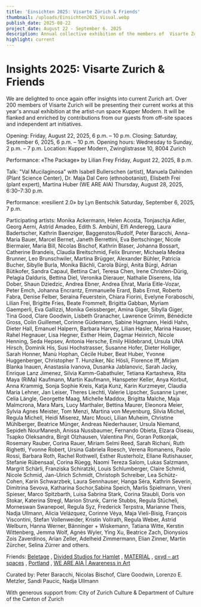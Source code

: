 ```yaml
---
title: 'Einsichten 2025: Visarte Zürich & Friends'
thumbnail: /uploads/Einsichten2025_Visual.webp
publish_date: 2025-08-22
project_date: August 22 - September 6. 2025
description: Annual collective exhibition of the members of  Visarte Zurich
highlight: current
---
```

# Insights 2025: Visarte Zurich & Friends

We are delighted to once again offer insights into current Zurich art. Over 200 members of Visarte Zurich will be presenting their current works at this year's annual exhibition at the artist-run space Kupper Modern. It will be flanked and enriched by contributions from our guests from off-site spaces and independent art initiatives.

Opening: Friday, August 22, 2025, 6 p.m. – 10 p.m.
Closing: Saturday, September 6, 2025, 6 p.m. – 10 p.m.
Opening hours: Wednesday to Sunday, 2 p.m. – 7 p.m.
Location: Kupper Modern, Zwinglistrasse 10, 8004 Zurich

Performance: «The Package» by Lilian Frey
Friday, August 22, 2025, 8 p.m.

Talk: "Val Mucilaginosa" with Isabell Bullerschen (artist), Manuela Dahinden (Plant Science Center), Dr. Maja Dal Cero (ethnobotanist), Elisbeth Frei (plant expert), Martina Huber (WE ARE AIA)
Thursday, August 28, 2025, 6:30–7:30 p.m.

Performance: «resilient 2.0» by Lyn Bentschik
Saturday, September 6, 2025, 7 p.m.

Participating artists:
Monika Ackermann, Helen Acosta, Tonjaschja Adler, Georg Aerni, Astrid Amadeo, Edith S. Ambühl, Elfi Anderegg, Laura Badertscher, Kathrin Baenziger, Baggenstos/Rudolf, Peter Baracchi, Anna-Maria Bauer, Marcel Bernet, Janeth Berrettini, Eva Bertschinger, Nicole Biermaier, Maria Bill, Nicolas Bischof, Kathrin Blaser, Johanna Bossart, Catherine Brandeis, Claudia Breitschmid, Felix Brunner, Michaela Medea Brunner, Leo Brunschwiler, Martina Brügger, Alexander Bühler, Patricia Bucher, Sibylle Burla, Monika Bächli, Carola Bürgi, Anita Bürgi, Adrian Bütikofer, Sandra Capaul, Bettina Carl, Teresa Chen, Irene Christen-Dürig, Pelagia Dalduris, Bettina Diel, Veronika Dierauer, Nathalie Diserens, Ida Dober, Shaun Dziedzic, Andrea Ebner, Andrea Ehrat, Maria Eitle-Vozar, Peter Emch, Johanna Encrantz, Emmanuelle Erard, Babs Ernst, Roberto Fabra, Denise Felber, Seraina Feuerstein, Chiara Fiorini, Evelyne Foraboschi, Lilian Frei, Brigitte Fries, Beate Frommelt, Brigitta Gabban, Myriam Gaemperli, Eva Gallizzi, Monika Geissberger, Amina Giger, Sibylla Giger, Tina Good, Clare Goodwin, Lisbeth Granacher, Lawrence Grimm, Bénédicte Gross, Colin Guillemet, Corinne Güdemann, Sabine Hagmann, Heidi Hahn, Dieter Hall, Emanuel Halpern, Barbara Harvey, Lilian Hasler, Marina Hauser, Rahel Hegnauer, Lisa Hegner, Esther Heim, Dagmar Heinrich, Nicole Henning, Seda Hepsev, Antonia Hersche, Emily Hildebrand, Ursula UNA Hirsch, Dominik His, Susi Hochstrasser, Susanne Hofer, Dieter Holliger, Sarah Honner, Manù Hophan, Cécile Huber, Beat Huber, Yvonne Huggenberger, Christopher T. Hunziker, Nic Hösli, Florence Iff, Mirjam Blanka Inauen, Anastasiia Ivanova, Dusanka Jablanovic, Sarah Jacky, Enrique Lanz Jimenez, Silvia Kamm-Gabathuler, Tetiana Kartasheva, Rita Maya (RiMa) Kaufmann, Martin Kaufmann, Hanspeter Keller, Anya Korbut, Anna Krammig, Sonja Sophie Kreis, Katja Kunz, Karin Kurzmeyer, Claudia Maria Lehner, Jan Leiser, Theres Liechti, Valerie Lipscher, Susanne Lyner, Celia Längle, Georgette Maag, Michelle Maddox, Brigitta Malche, Maja Malmcrona, Mara Mars, Lucy Marthaler, Bettina Maurer, Eleonora Meier, Sylvia Agnes Meister, Tom Menzi, Martina von Meyenburg, Silvia Michel, Regula Michell, Heidi Miserez, Marc Mouci, Lilian Muheim, Christine Mühlberger, Beatrice Münger, Andreas Niederhauser, Ursula Niemand, Sepideh NourManesh, Anissa Nussbaumer, Fernando Obieta, Elzara Oiseau, Tsapko Oleksandra, Birgit Olzhausen, Valentina Pini, Goran Potkonjak, Rosemary Rauber, Corina Rauer, Miriam Selmi Reed, Sarah Richani, Ruth Righetti, Yvonne Robert, Ursina Gabriela Roesch, Verena Romanens, Paolo Rossi, Barbara Roth, Rachel Rothwell, Esther Rusterholz, Eliane Rutishauser, Stefanie Rübensaal, Corina Rüegg, Naomi Tereza Salom, Lukas Salzmann, Margrit Schärli, Franziska Schiratzki, Louis Schlumberger, Claire Schmid, Nicole Schmid, Jan-Ulrich Schmidt, Christoph Schreiber, Lea Schütz-Cohen, Karin Schwarzbek, Laura Sennhauser, Hanga Séra, Kathrin Severin, Dimitrina Sevova, Katharina Sochor,Sabina Speich, Marlis Spielmann, Vreni Spieser, Marco Spitzbarth, Luisa Sabrina Stark, Corina Staubli, Doris von Stokar, Katerina Stregl, Marion Strunk, Carrie Stubbs, Regula Stücheli, Morneswan Swanepoel, Regula Syz, Frederick Terpstra, Marianne Theis, Nadja Ullmann, Alicia Velázquez, Corinne Véya, Maja Vieli-Bisig, François Viscontini, Stefan Vollenweider, Kristin Vollrath, Regula Weber, Astrid Welburn, Hanna Werner, Bänninger + Wiskemann, Tatiana Witte, Kerstin Wittenberg, Jemma Wolf, Agnès Wyler, Ying Xu, Beatrice Zach, Dionysios Zois Zaverdinos, Arian Zeller, Adelheid Zimmermann, Elian Zinner, Martin Zürcher, Selina Zürrer and others.

Friends: [Beletage](https://beletageartspace.ch/) , [Divided Studios for Hamlet](https://www.hamlet.love/de/ausstellungen) , [MATERIAL](https://materialismus.ch/) , [oxyd – art spaces](https://www.oxydart.ch/) , [Portland](https://port-land.site/s3e1) , [WE ARE AIA | Awareness in Art](https://www.weareaia.ch/de/)

Curated by: Peter Baracchi, Nicolas Bischof, Clare Goodwin, Lorenzo E. Metzler, Sandi Paucic, Nadja Ullmann

With generous support from: City of Zurich Culture & Department of Culture of the Canton of Zurich
